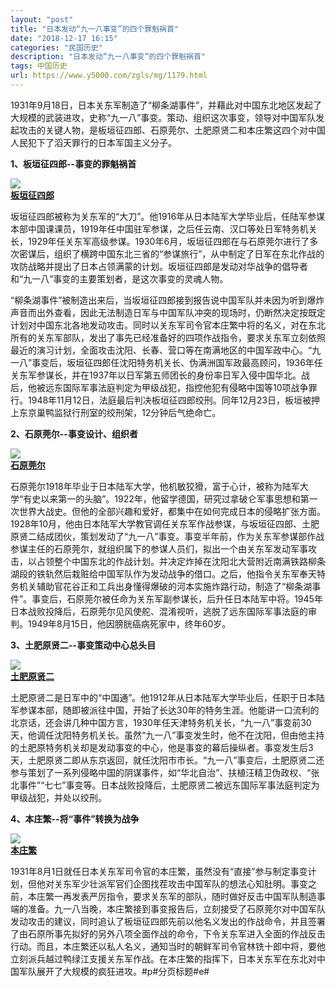 ```yaml
---
layout: "post"
title: "日本发动“九一八事变”的四个罪魁祸首"
date: "2018-12-17 16:15"
categories: "民国历史"
description: "日本发动“九一八事变”的四个罪魁祸首"
tags: 中国历史
url: https://www.y5000.com/zgls/mg/1179.html
---
```






1931年9月18日，日本关东军制造了“柳条湖事件”，并藉此对中国东北地区发起了大规模的武装进攻，史称“九一八”事变。策动、组织这次事变，领导对中国军队发起攻击的关键人物，是板垣征四郎、石原莞尔、土肥原贤二和本庄繁这四个对中国人民犯下了滔天罪行的日本军国主义分子。

**1、板垣征四郎--事变的罪魁祸首**

[![](https://img.y5000.com/uploads/allimg/130103/2-130103124J0494.jpg)  
**板垣征四郎**](https://www.y5000.com)  

坂垣征四郎被称为关东军的“大刀”。他1916年从日本陆军大学毕业后，任陆军参谋本部中国课课员，1919年任中国驻军参谋，之后任云南、汉口等处日军特务机关长，1929年任关东军高级参谋。1930年6月，坂垣征四郎在与石原莞尔进行了多次密谋后，组织了横跨中国东北三省的“参谋旅行”，从中制定了日军在东北作战的攻防战略并提出了日本占领满蒙的计划。坂垣征四郎是发动对华战争的倡导者和“九一八”事变的主要策划者，是这次事变的灵魂人物。

“柳条湖事件”被制造出来后，当坂垣征四郎接到报告说中国军队并未因为听到爆炸声音而出外查看，因此无法制造日军与中国军队冲突的现场时，仍断然决定按既定计划对中国东北各地发动攻击。同时以关东军司令官本庄繁中将的名义，对在东北所有的关东军部队，发出了事先已经准备好的四项作战指令，要求关东军立刻依照最近的演习计划，全面攻击沈阳、长春、营口等在南满地区的中国军政中心。“九一八”事变后，坂垣征四郎任沈阳特务机关长、伪满洲国军政最高顾问，1936年任关东军参谋长，并在1937年以日军第五师团长的身份率日军入侵中国华北。战后，他被远东国际军事法庭判定为甲级战犯，指控他犯有侵略中国等10项战争罪行。1948年11月12日，法庭最后判决板垣征四郎绞刑。同年12月23日，板垣被押上东京巢鸭监狱行刑室的绞刑架，12分钟后气绝命亡。

**2、石原莞尔--事变设计、组织者**

[![](https://img.y5000.com/uploads/allimg/130103/2-1301031249402L.jpg)  
**石原莞尔**](https://www.y5000.com)  

石原莞尔1918年毕业于日本陆军大学，他机敏狡猾，富于心计，被称为陆军大学“有史以来第一的头脑”。1922年，他留学德国，研究过拿破仑军事思想和第一次世界大战史。但他的全部兴趣和爱好，都集中在如何完成日本的侵略扩张方面。1928年10月，他由日本陆军大学教官调任关东军作战参谋，与坂垣征四郎、土肥原贤二结成团伙，策划发动了“九一八”事变。事变半年前，作为关东军参谋部作战参谋主任的石原莞尔，就组织属下的参谋人员们，拟出一个由关东军发动军事攻击，以占领整个中国东北的作战计划。并决定炸掉在沈阳北大营附近南满铁路柳条湖段的铁轨然后栽赃给中国军队作为发动战争的借口。之后，他指令关东军奉天特务机关辅助官花谷正和工兵出身懂得爆破的河本实施炸路行动，制造了“柳条湖事件”。事变后，石原莞尔被任命为关东军副参谋长，后升任日本陆军中将。1945年日本战败投降后，石原莞尔见风使舵、混淆视听，逃脱了远东国际军事法庭的审判。1949年8月15日，他因膀胱癌病死家中，终年60岁。

**3、土肥原贤二--事变策动中心总头目**

[![](https://img.y5000.com/uploads/allimg/130103/2-130103125140F5.jpg)  
**土肥原贤二**](https://www.y5000.com)  

土肥原贤二是日军中的“中国通”。他1912年从日本陆军大学毕业后，任职于日本陆军参谋本部，随即被派往中国，开始了长达30年的特务生涯。他能讲一口流利的北京话，还会讲几种中国方言，1930年任天津特务机关长，“九一八”事变前30天，他调任沈阳特务机关长。虽然“九一八”事变发生时，他不在沈阳，但由他主持的土肥原特务机关却是发动事变的中心，他是事变的幕后操纵者。事变发生后3天，土肥原贤二即从东京返回，就任沈阳市市长。“九一八”事变后，土肥原贤二还参与策划了一系列侵略中国的阴谋事件，如“华北自治”、扶植汪精卫伪政权、“张北事件”“七七”事变等。日本战败投降后，土肥原贤二被远东国际军事法庭判定为甲级战犯，并处以绞刑。

**4、本庄繁--将“事件”转换为战争**

[![](https://img.y5000.com/uploads/allimg/130103/2-130103125336353.jpg)  
**本庄繁**](https://www.y5000.com)  

1931年8月1日就任日本关东军司令官的本庄繁，虽然没有“直接”参与制定事变计划，但他对关东军少壮派军官们企图找茬攻击中国军队的想法心知肚明。事变之前，本庄繁一再发表严厉指令，要求关东军的部队，随时做好反击中国军队制造事端的准备。九一八当晚，本庄繁接到事变报告后，立刻接受了石原莞尔对中国军队发动攻击的建议，同时追认了板垣征四郎先前以他名义发出的作战命令，并且签署了由石原所事先拟好的另外八项全面作战的命令，下令关东军进入全面的作战反击行动。而且，本庄繁还以私人名义，通知当时的朝鲜军司令官林铣十郎中将，要他立刻派兵越过鸭绿江支援关东军作战。在本庄繁的指挥下，日本关东军在东北对中国军队展开了大规模的疯狂进攻。#p#分页标题#e#
